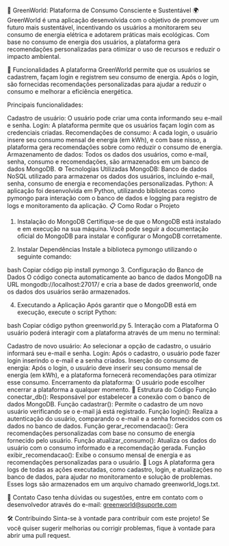 🌱 GreenWorld: Plataforma de Consumo Consciente e Sustentável 🌍
GreenWorld é uma aplicação desenvolvida com o objetivo de promover um futuro mais sustentável, incentivando os usuários a monitorarem seu consumo de energia elétrica e adotarem práticas mais ecológicas. Com base no consumo de energia dos usuários, a plataforma gera recomendações personalizadas para otimizar o uso de recursos e reduzir o impacto ambiental.

🚀 Funcionalidades
A plataforma GreenWorld permite que os usuários se cadastrem, façam login e registrem seu consumo de energia. Após o login, são fornecidas recomendações personalizadas para ajudar a reduzir o consumo e melhorar a eficiência energética.

Principais funcionalidades:

Cadastro de usuário: O usuário pode criar uma conta informando seu e-mail e senha.
Login: A plataforma permite que os usuários façam login com as credenciais criadas.
Recomendações de consumo: A cada login, o usuário insere seu consumo mensal de energia (em kWh), e com base nisso, a plataforma gera recomendações sobre como reduzir o consumo de energia.
Armazenamento de dados: Todos os dados dos usuários, como e-mail, senha, consumo e recomendações, são armazenados em um banco de dados MongoDB.
⚙️ Tecnologias Utilizadas
MongoDB: Banco de dados NoSQL utilizado para armazenar os dados dos usuários, incluindo e-mail, senha, consumo de energia e recomendações personalizadas.
Python: A aplicação foi desenvolvida em Python, utilizando bibliotecas como pymongo para interação com o banco de dados e logging para registro de logs e monitoramento da aplicação.
📋 Como Rodar o Projeto
1. Instalação do MongoDB
Certifique-se de que o MongoDB está instalado e em execução na sua máquina. Você pode seguir a documentação oficial do MongoDB para instalar e configurar o MongoDB corretamente.

2. Instalar Dependências
Instale a biblioteca pymongo utilizando o seguinte comando:

bash
Copiar código
pip install pymongo
3. Configuração do Banco de Dados
O código conecta automaticamente ao banco de dados MongoDB na URL mongodb://localhost:27017/ e cria a base de dados greenworld, onde os dados dos usuários serão armazenados.

4. Executando a Aplicação
Após garantir que o MongoDB está em execução, execute o script Python:

bash
Copiar código
python greenworld.py
5. Interação com a Plataforma
O usuário poderá interagir com a plataforma através de um menu no terminal:

Cadastro de novo usuário: Ao selecionar a opção de cadastro, o usuário informará seu e-mail e senha.
Login: Após o cadastro, o usuário pode fazer login inserindo o e-mail e a senha criados.
Inserção do consumo de energia: Após o login, o usuário deve inserir seu consumo mensal de energia (em kWh), e a plataforma fornecerá recomendações para otimizar esse consumo.
Encerramento da plataforma: O usuário pode escolher encerrar a plataforma a qualquer momento.
🔧 Estrutura do Código
Função conectar_db(): Responsável por estabelecer a conexão com o banco de dados MongoDB.
Função cadastrar(): Permite o cadastro de um novo usuário verificando se o e-mail já está registrado.
Função login(): Realiza a autenticação do usuário, comparando o e-mail e a senha fornecidos com os dados no banco de dados.
Função gerar_recomendacao(): Gera recomendações personalizadas com base no consumo de energia fornecido pelo usuário.
Função atualizar_consumo(): Atualiza os dados do usuário com o consumo informado e a recomendação gerada.
Função exibir_recomendacao(): Exibe o consumo mensal de energia e as recomendações personalizadas para o usuário.
📝 Logs
A plataforma gera logs de todas as ações executadas, como cadastro, login, e atualizações no banco de dados, para ajudar no monitoramento e solução de problemas. Esses logs são armazenados em um arquivo chamado greenworld_logs.txt.

📧 Contato
Caso tenha dúvidas ou sugestões, entre em contato com o desenvolvedor através do e-mail: greenworld@suporte.com

🛠️ Contribuindo
Sinta-se à vontade para contribuir com este projeto! Se você quiser sugerir melhorias ou corrigir problemas, fique à vontade para abrir uma pull request.




